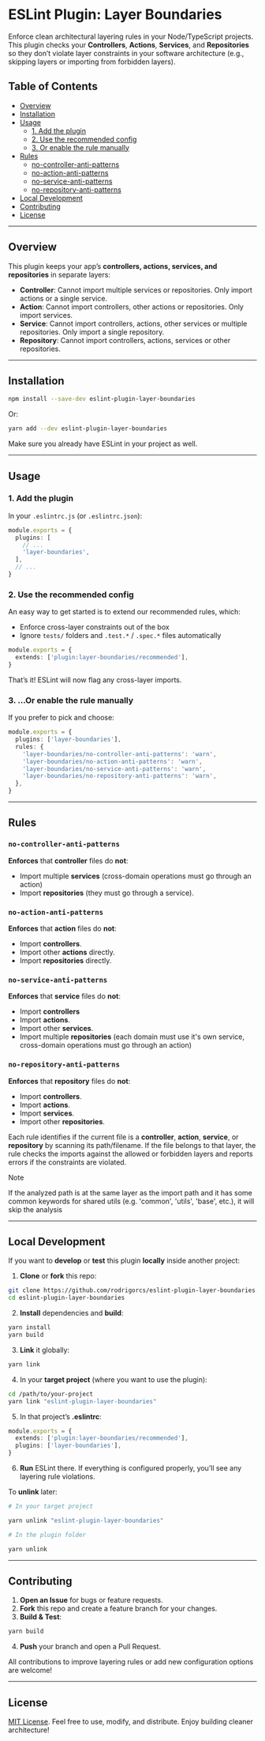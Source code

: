 # ESLint Plugin: Layer Boundaries

Enforce clean architectural layering rules in your Node/TypeScript projects. This plugin checks your **Controllers**, **Actions**, **Services**, and **Repositories** so they don’t violate layer constraints in your software architecture (e.g., skipping layers or importing from forbidden layers).

## Table of Contents

- [Overview](#overview)
- [Installation](#installation)
- [Usage](#usage)
  - [1. Add the plugin](#1-add-the-plugin)
  - [2. Use the recommended config](#2-use-the-recommended-config)
  - [3. Or enable the rule manually](#3-or-enable-the-rule-manually)
- [Rules](#rules)
  - [no-controller-anti-patterns](#no-controller-anti-patterns)
  - [no-action-anti-patterns](#no-action-anti-patterns)
  - [no-service-anti-patterns](#no-service-anti-patterns)
  - [no-repository-anti-patterns](#no-repository-anti-patterns)
- [Local Development](#local-development)
- [Contributing](#contributing)
- [License](#license)

---

## Overview

This plugin keeps your app’s **controllers, actions, services, and repositories** in separate layers:

- **Controller**: Cannot import multiple services or repositories. Only import actions or a single service.
- **Action**: Cannot import controllers, other actions or repositories. Only import services.
- **Service**: Cannot import controllers, actions, other services or multiple repositories. Only import a single repository.
- **Repository**: Cannot import controllers, actions, services or other repositories.

---

## Installation

```bash
npm install --save-dev eslint-plugin-layer-boundaries
```

Or:

```bash
yarn add --dev eslint-plugin-layer-boundaries
```

Make sure you already have ESLint in your project as well.

---

## Usage

### 1. Add the plugin

In your `.eslintrc.js` (or `.eslintrc.json`):

```ts
module.exports = {
  plugins: [
    // ...
    'layer-boundaries',
  ],
  // ...
}
```

### 2. Use the recommended config

An easy way to get started is to extend our recommended rules, which:

- Enforce cross-layer constraints out of the box
- Ignore `tests/` folders and `.test.*` / `.spec.*` files automatically

```ts
module.exports = {
  extends: ['plugin:layer-boundaries/recommended'],
}
```

That’s it! ESLint will now flag any cross-layer imports.

### 3. ...Or enable the rule manually

If you prefer to pick and choose:

```ts
module.exports = {
  plugins: ['layer-boundaries'],
  rules: {
    'layer-boundaries/no-controller-anti-patterns': 'warn',
    'layer-boundaries/no-action-anti-patterns': 'warn',
    'layer-boundaries/no-service-anti-patterns': 'warn',
    'layer-boundaries/no-repository-anti-patterns': 'warn',
  },
}
```

---

## Rules

### `no-controller-anti-patterns`

**Enforces** that **controller** files do **not**:

- Import multiple **services** (cross-domain operations must go through an action)
- Import **repositories** (they must go through a service).

### `no-action-anti-patterns`

**Enforces** that **action** files do **not**:

- Import **controllers**.
- Import other **actions** directly.
- Import **repositories** directly.

### `no-service-anti-patterns`

**Enforces** that **service** files do **not**:

- Import **controllers**
- Import **actions**.
- Import other **services**.
- Import multiple **repositories** (each domain must use it's own service, cross-domain operations must go through an action)

### `no-repository-anti-patterns`

**Enforces** that **repository** files do **not**:

- Import **controllers**.
- Import **actions**.
- Import **services**.
- Import other **repositories**.

Each rule identifies if the current file is a **controller**, **action**, **service**, or **repository** by scanning its path/filename. If the file belongs to that layer, the rule checks the imports against the allowed or forbidden layers and reports errors if the constraints are violated.

> [!NOTE]
> If the analyzed path is at the same layer as the import path and it has some common keywords for shared utils (e.g. 'common', 'utils', 'base', etc.), it will skip the analysis

---

## Local Development

If you want to **develop** or **test** this plugin **locally** inside another project:

1. **Clone** or **fork** this repo:

```bash
git clone https://github.com/rodrigorcs/eslint-plugin-layer-boundaries.git
cd eslint-plugin-layer-boundaries
```

2. **Install** dependencies and **build**:

```bash
yarn install
yarn build
```

3. **Link** it globally:

```bash
yarn link
```

4. In your **target project** (where you want to use the plugin):

```bash
cd /path/to/your-project
yarn link "eslint-plugin-layer-boundaries"
```

5. In that project’s **.eslintrc**:

```ts
module.exports = {
  extends: ['plugin:layer-boundaries/recommended'],
  plugins: ['layer-boundaries'],
}
```

6. **Run** ESLint there. If everything is configured properly, you’ll see any layering rule violations.

To **unlink** later:

```bash
# In your target project

yarn unlink "eslint-plugin-layer-boundaries"
```

```bash
# In the plugin folder

yarn unlink
```

---

## Contributing

1. **Open an Issue** for bugs or feature requests.
2. **Fork** this repo and create a feature branch for your changes.
3. **Build & Test**:

```bash
yarn build
```

4. **Push** your branch and open a Pull Request.

All contributions to improve layering rules or add new configuration options are welcome!

---

## License

[MIT License](LICENSE). Feel free to use, modify, and distribute. Enjoy building cleaner architecture!
